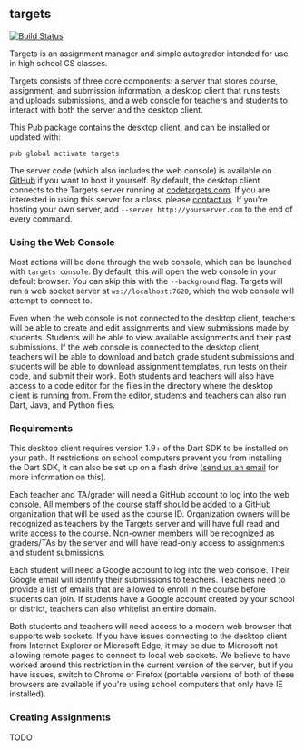 ## targets ##

[![Build Status](https://travis-ci.org/dart-targets/targets.svg)](https://travis-ci.org/dart-targets/targets)

Targets is an assignment manager and simple autograder intended for use in high school CS classes.

Targets consists of three core components: a server that stores course, assignment, and submission information, a desktop client that runs tests and uploads submissions, and a web console for teachers and students to interact with both the server and the desktop client.

This Pub package contains the desktop client, and can be installed or updated with:

    pub global activate targets

The server code (which also includes the web console) is available on [GitHub](https://github.com/dart-targets/targets_server) if you want to host it yourself. By default, the desktop client connects to the Targets server running at [codetargets.com](http://codetargets.com). If you are interested in using this server for a class, please [contact us](mailto:targets@codetargets.com). If you're hosting your own server, add `--server http://yourserver.com` to the end of every command.

### Using the Web Console ###

Most actions will be done through the web console, which can be launched with `targets console`. By default, this will open the web console in your default browser. You can skip this with the `--background` flag. Targets will run a web socket server at `ws://localhost:7620`, which the web console will attempt to connect to.

Even when the web console is not connected to the desktop client, teachers will be able to create and edit assignments and view submissions made by students. Students will be able to view available assignments and their past submissions. If the web console is connected to the desktop client, teachers will be able to download and batch grade student submissions and students will be able to download assignment templates, run tests on their code, and submit their work. Both students and teachers will also have access to a code editor for the files in the directory where the desktop client is running from. From the editor, students and teachers can also run Dart, Java, and Python files.

### Requirements ###

This desktop client requires version 1.9+ of the Dart SDK to be installed on your path. If restrictions on school computers prevent you from installing the Dart SDK, it can also be set up on a flash drive ([send us an email](mailto:targets@codetargets.com) for more information on this).

Each teacher and TA/grader will need a GitHub account to log into the web console. All members of the course staff should be added to a GitHub organization that will be used as the course ID. Organization owners will be recognized as teachers by the Targets server and will have full read and write access to the course. Non-owner members will be recognized as graders/TAs by the server and will have read-only access to assignments and student submissions.

Each student will need a Google account to log into the web console. Their Google email will identify their submissions to teachers. Teachers need to provide a list of emails that are allowed to enroll in the course before students can join. If students have a Google account created by your school or district, teachers can also whitelist an entire domain.

Both students and teachers will need access to a modern web browser that supports web sockets. If you have issues connecting to the desktop client from Internet Explorer or Microsoft Edge, it may be due to Microsoft not allowing remote pages to connect to local web sockets. We believe to have worked around this restriction in the current version of the server, but if you have issues, switch to Chrome or Firefox (portable versions of both of these browsers are available if you're using school computers that only have IE installed).

### Creating Assignments ###

TODO